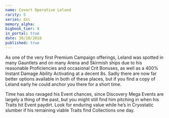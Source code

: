 ```yaml
---
name: Covert Operative Leland
rarity: 5
series: dsc
memory_alpha:
bigbook_tier: 8
in_portal: true
date: 30/10/2018
published: true
---
```


As one of the very first Premium Campaign offerings, Leland was spotted in many Gauntlets and on many Arena and Skirmish ships due to his reasonable Proficiencies and occasional Crit Bonuses, as well as a 400% Instant Damage Ability Activating at a decent 8s. Sadly there are now far better options available in both of these places, but if you find a copy of Leland early he could anchor you there for a short time.

Time has also ravaged his Event chances, since Discovery Mega Events are largely a thing of the past, but you might still find him pitching in when his Traits hit Event paydirt. Look for enduring value while he’s in Cryostatic slumber if his remaining viable Traits find Collections one day.
